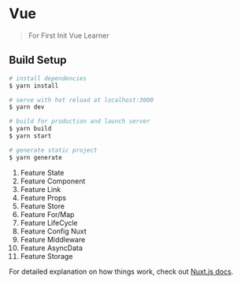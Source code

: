 # Vue

> For First Init Vue Learner

## Build Setup

``` bash
# install dependencies
$ yarn install

# serve with hot reload at localhost:3000
$ yarn dev

# build for production and launch server
$ yarn build
$ yarn start

# generate static project
$ yarn generate
```

1. Feature State
2. Feature Component
3. Feature Link
4. Feature Props
5. Feature Store
6. Feature For/Map
7. Feature LifeCycle
8. Feature Config Nuxt
9. Feature Middleware
10. Feature AsyncData
11. Feature Storage



For detailed explanation on how things work, check out [Nuxt.js docs](https://nuxtjs.org).

